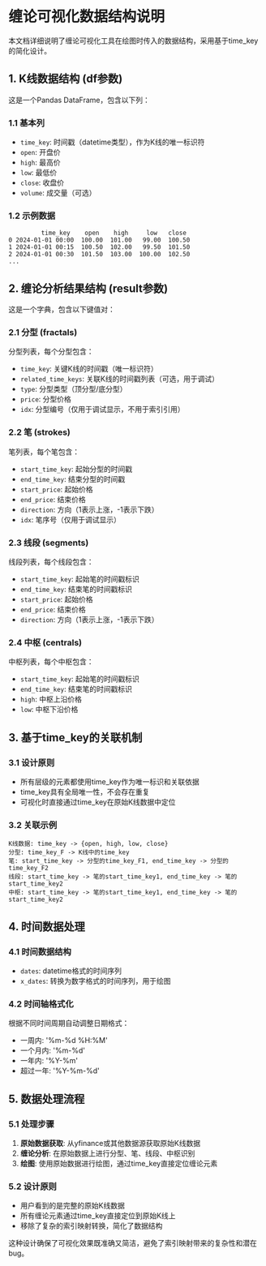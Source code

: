 # 缠论可视化数据结构说明

本文档详细说明了缠论可视化工具在绘图时传入的数据结构，采用基于time_key的简化设计。

## 1. K线数据结构 (df参数)

这是一个Pandas DataFrame，包含以下列：

### 1.1 基本列
- `time_key`: 时间戳（datetime类型），作为K线的唯一标识符
- `open`: 开盘价
- `high`: 最高价
- `low`: 最低价
- `close`: 收盘价
- `volume`: 成交量（可选）

### 1.2 示例数据
```
         time_key    open    high     low   close
0 2024-01-01 00:00  100.00  101.00   99.00  100.50
1 2024-01-01 00:15  100.50  102.00   99.50  101.50
2 2024-01-01 00:30  101.50  103.00  100.00  102.50
...
```

## 2. 缠论分析结果结构 (result参数)

这是一个字典，包含以下键值对：

### 2.1 分型 (fractals)
分型列表，每个分型包含：
- `time_key`: 关键K线的时间戳（唯一标识符）
- `related_time_keys`: 关联K线的时间戳列表（可选，用于调试）
- `type`: 分型类型（顶分型/底分型）
- `price`: 分型价格
- `idx`: 分型编号（仅用于调试显示，不用于索引引用）

### 2.2 笔 (strokes)
笔列表，每个笔包含：
- `start_time_key`: 起始分型的时间戳
- `end_time_key`: 结束分型的时间戳
- `start_price`: 起始价格
- `end_price`: 结束价格
- `direction`: 方向（1表示上涨，-1表示下跌）
- `idx`: 笔序号（仅用于调试显示）

### 2.3 线段 (segments)
线段列表，每个线段包含：
- `start_time_key`: 起始笔的时间戳标识
- `end_time_key`: 结束笔的时间戳标识
- `start_price`: 起始价格
- `end_price`: 结束价格
- `direction`: 方向（1表示上涨，-1表示下跌）

### 2.4 中枢 (centrals)
中枢列表，每个中枢包含：
- `start_time_key`: 起始笔的时间戳标识
- `end_time_key`: 结束笔的时间戳标识
- `high`: 中枢上沿价格
- `low`: 中枢下沿价格

## 3. 基于time_key的关联机制

### 3.1 设计原则
- 所有层级的元素都使用time_key作为唯一标识和关联依据
- time_key具有全局唯一性，不会存在重复
- 可视化时直接通过time_key在原始K线数据中定位

### 3.2 关联示例
```
K线数据: time_key -> {open, high, low, close}
分型: time_key_F -> K线中的time_key
笔: start_time_key -> 分型的time_key_F1, end_time_key -> 分型的time_key_F2
线段: start_time_key -> 笔的start_time_key1, end_time_key -> 笔的start_time_key2
中枢: start_time_key -> 笔的start_time_key1, end_time_key -> 笔的start_time_key2
```

## 4. 时间数据处理

### 4.1 时间数据结构
- `dates`: datetime格式的时间序列
- `x_dates`: 转换为数字格式的时间序列，用于绘图

### 4.2 时间轴格式化
根据不同时间周期自动调整日期格式：
- 一周内: '%m-%d %H:%M'
- 一个月内: '%m-%d'
- 一年内: '%Y-%m'
- 超过一年: '%Y-%m-%d'

## 5. 数据处理流程

### 5.1 处理步骤
1. **原始数据获取**: 从yfinance或其他数据源获取原始K线数据
2. **缠论分析**: 在原始数据上进行分型、笔、线段、中枢识别
3. **绘图**: 使用原始数据进行绘图，通过time_key直接定位缠论元素

### 5.2 设计原则
- 用户看到的是完整的原始K线数据
- 所有缠论元素通过time_key直接定位到原始K线上
- 移除了复杂的索引映射转换，简化了数据结构

这种设计确保了可视化效果既准确又简洁，避免了索引映射带来的复杂性和潜在bug。